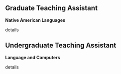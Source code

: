 ## Graduate Teaching Assistant

<b>Native American Languages</b>

details

## Undergraduate Teaching Assistant

<b>Language and Computers</b>

details
